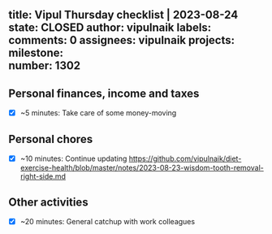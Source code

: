 title:	Vipul Thursday checklist | 2023-08-24
state:	CLOSED
author:	vipulnaik
labels:	
comments:	0
assignees:	vipulnaik
projects:	
milestone:	
number:	1302
--
## Personal finances, income and taxes

- [x] ~5 minutes: Take care of some money-moving

## Personal chores

- [x] ~10 minutes: Continue updating https://github.com/vipulnaik/diet-exercise-health/blob/master/notes/2023-08-23-wisdom-tooth-removal-right-side.md

## Other activities

- [x] ~20 minutes: General catchup with work colleagues
